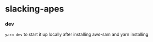 # slacking-apes

### dev 

`yarn dev` to start it up locally after installing aws-sam and yarn installing
